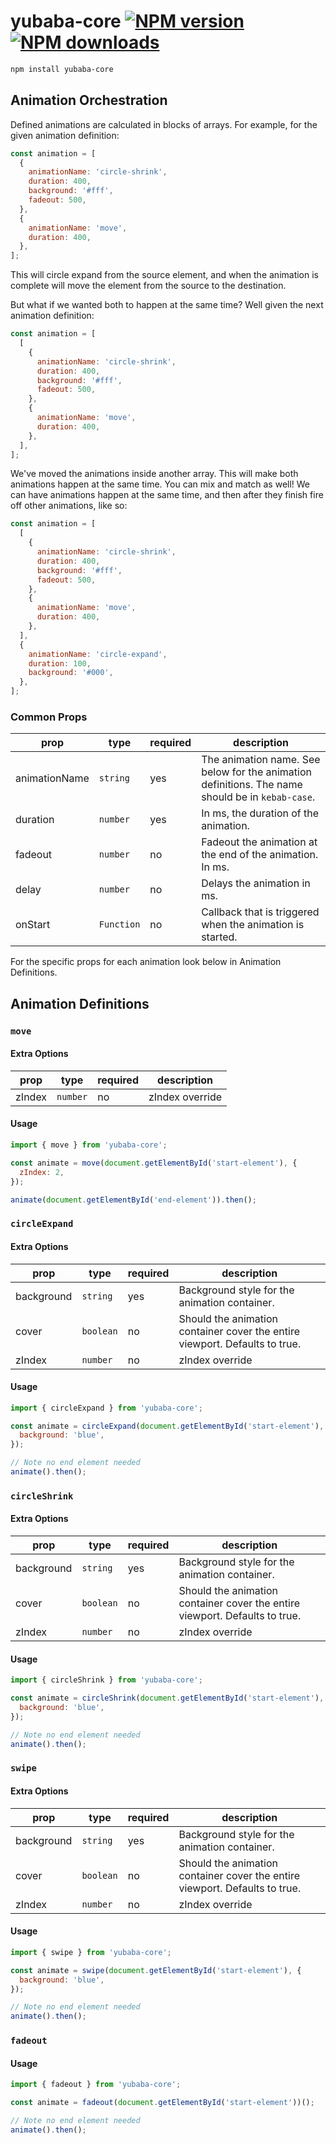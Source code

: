 # yubaba-core [![NPM version](http://img.shields.io/npm/v/yubaba-core.svg?style=flat-square)](https://www.npmjs.com/package/yubaba-core) [![NPM downloads](http://img.shields.io/npm/dm/yubaba-core.svg?style=flat-square)](https://www.npmjs.com/package/yubaba-core)

```sh
npm install yubaba-core
```

## Animation Orchestration

Defined animations are calculated in blocks of arrays. For example, for the given animation definition:

```javascript
const animation = [
  {
    animationName: 'circle-shrink',
    duration: 400,
    background: '#fff',
    fadeout: 500,
  },
  {
    animationName: 'move',
    duration: 400,
  },
];
```

This will circle expand from the source element, and when the animation is complete will move the element from the source to the destination.

But what if we wanted both to happen at the same time? Well given the next animation definition:

```javascript
const animation = [
  [
    {
      animationName: 'circle-shrink',
      duration: 400,
      background: '#fff',
      fadeout: 500,
    },
    {
      animationName: 'move',
      duration: 400,
    },
  ],
];
```

We've moved the animations inside another array. This will make both animations happen at the same time. You can mix and match as well! We can have animations happen at the same time, and then after they finish fire off other animations, like so:

```javascript
const animation = [
  [
    {
      animationName: 'circle-shrink',
      duration: 400,
      background: '#fff',
      fadeout: 500,
    },
    {
      animationName: 'move',
      duration: 400,
    },
  ],
  {
    animationName: 'circle-expand',
    duration: 100,
    background: '#000',
  },
];
```

### Common Props

| prop | type | required | description |
|-|-|-|-|
| animationName | `string` | yes | The animation name. See below for the animation definitions. The name should be in `kebab-case`. |
| duration | `number` | yes | In ms, the duration of the animation. |
| fadeout | `number` | no | Fadeout the animation at the end of the animation. In ms. |
| delay | `number` | no | Delays the animation in ms. |
| onStart | `Function` | no | Callback that is triggered when the animation is started. |

For the specific props for each animation look below in Animation Definitions.

## Animation Definitions

### `move`

#### Extra Options

| prop | type | required | description |
|-|-|-|-|
| zIndex | `number` | no | zIndex override |

#### Usage

```javascript
import { move } from 'yubaba-core';

const animate = move(document.getElementById('start-element'), {
  zIndex: 2,
});

animate(document.getElementById('end-element')).then();
```

### `circleExpand`

#### Extra Options

| prop | type | required | description |
|-|-|-|-|
| background | `string` | yes | Background style for the animation container. |
| cover | `boolean` | no | Should the animation container cover the entire viewport. Defaults to true. |
| zIndex | `number` | no | zIndex override |

#### Usage

```javascript
import { circleExpand } from 'yubaba-core';

const animate = circleExpand(document.getElementById('start-element'), {
  background: 'blue',
});

// Note no end element needed
animate().then();
```

### `circleShrink`

#### Extra Options

| prop | type | required | description |
|-|-|-|-|
| background | `string` | yes | Background style for the animation container. |
| cover | `boolean` | no | Should the animation container cover the entire viewport. Defaults to true. |
| zIndex | `number` | no | zIndex override |

#### Usage

```javascript
import { circleShrink } from 'yubaba-core';

const animate = circleShrink(document.getElementById('start-element'), {
  background: 'blue',
});

// Note no end element needed
animate().then();
```

### `swipe`

#### Extra Options

| prop | type | required | description |
|-|-|-|-|
| background | `string` | yes | Background style for the animation container. |
| cover | `boolean` | no | Should the animation container cover the entire viewport. Defaults to true. |
| zIndex | `number` | no | zIndex override |

#### Usage

```javascript
import { swipe } from 'yubaba-core';

const animate = swipe(document.getElementById('start-element'), {
  background: 'blue',
});

// Note no end element needed
animate().then();
```

### `fadeout`

#### Usage

```javascript
import { fadeout } from 'yubaba-core';

const animate = fadeout(document.getElementById('start-element'))();

// Note no end element needed
animate().then();
```
